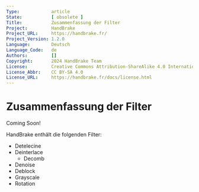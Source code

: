```yaml
---
Type:            article
State:           [ obsolete ]
Title:           Zusammenfassung der Filter
Project:         HandBrake
Project_URL:     https://handbrake.fr/
Project_Version: 1.2.0
Language:        Deutsch
Language_Code:   de
Authors:         []
Copyright:       2024 HandBrake Team
License:         Creative Commons Attribution-ShareAlike 4.0 International
License_Abbr:    CC BY-SA 4.0
License_URL:     https://handbrake.fr/docs/license.html
---
```


Zusammenfassung der Filter
=============================

Coming Soon!

HandBrake enthält die folgenden Filter:

- Detelecine
- Deinterlace 
  - Decomb
- Denoise
- Deblock
- Grayscale
- Rotation
